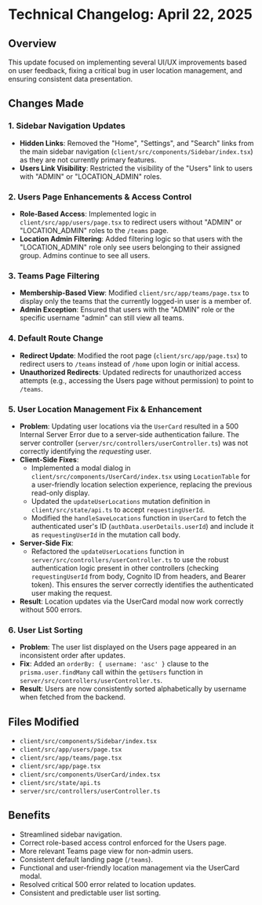 # Technical Changelog: April 22, 2025

## Overview
This update focused on implementing several UI/UX improvements based on user feedback, fixing a critical bug in user location management, and ensuring consistent data presentation.

## Changes Made

### 1. Sidebar Navigation Updates
- **Hidden Links**: Removed the "Home", "Settings", and "Search" links from the main sidebar navigation (`client/src/components/Sidebar/index.tsx`) as they are not currently primary features.
- **Users Link Visibility**: Restricted the visibility of the "Users" link to users with "ADMIN" or "LOCATION_ADMIN" roles.

### 2. Users Page Enhancements & Access Control
- **Role-Based Access**: Implemented logic in `client/src/app/users/page.tsx` to redirect users without "ADMIN" or "LOCATION_ADMIN" roles to the `/teams` page.
- **Location Admin Filtering**: Added filtering logic so that users with the "LOCATION_ADMIN" role only see users belonging to their assigned group. Admins continue to see all users.

### 3. Teams Page Filtering
- **Membership-Based View**: Modified `client/src/app/teams/page.tsx` to display only the teams that the currently logged-in user is a member of.
- **Admin Exception**: Ensured that users with the "ADMIN" role or the specific username "admin" can still view all teams.

### 4. Default Route Change
- **Redirect Update**: Modified the root page (`client/src/app/page.tsx`) to redirect users to `/teams` instead of `/home` upon login or initial access.
- **Unauthorized Redirects**: Updated redirects for unauthorized access attempts (e.g., accessing the Users page without permission) to point to `/teams`.

### 5. User Location Management Fix & Enhancement
- **Problem**: Updating user locations via the `UserCard` resulted in a 500 Internal Server Error due to a server-side authentication failure. The server controller (`server/src/controllers/userController.ts`) was not correctly identifying the *requesting* user.
- **Client-Side Fixes**:
    - Implemented a modal dialog in `client/src/components/UserCard/index.tsx` using `LocationTable` for a user-friendly location selection experience, replacing the previous read-only display.
    - Updated the `updateUserLocations` mutation definition in `client/src/state/api.ts` to accept `requestingUserId`.
    - Modified the `handleSaveLocations` function in `UserCard` to fetch the authenticated user's ID (`authData.userDetails.userId`) and include it as `requestingUserId` in the mutation call body.
- **Server-Side Fix**:
    - Refactored the `updateUserLocations` function in `server/src/controllers/userController.ts` to use the robust authentication logic present in other controllers (checking `requestingUserId` from body, Cognito ID from headers, and Bearer token). This ensures the server correctly identifies the authenticated user making the request.
- **Result**: Location updates via the UserCard modal now work correctly without 500 errors.

### 6. User List Sorting
- **Problem**: The user list displayed on the Users page appeared in an inconsistent order after updates.
- **Fix**: Added an `orderBy: { username: 'asc' }` clause to the `prisma.user.findMany` call within the `getUsers` function in `server/src/controllers/userController.ts`.
- **Result**: Users are now consistently sorted alphabetically by username when fetched from the backend.

## Files Modified
- `client/src/components/Sidebar/index.tsx`
- `client/src/app/users/page.tsx`
- `client/src/app/teams/page.tsx`
- `client/src/app/page.tsx`
- `client/src/components/UserCard/index.tsx`
- `client/src/state/api.ts`
- `server/src/controllers/userController.ts`

## Benefits
- Streamlined sidebar navigation.
- Correct role-based access control enforced for the Users page.
- More relevant Teams page view for non-admin users.
- Consistent default landing page (`/teams`).
- Functional and user-friendly location management via the UserCard modal.
- Resolved critical 500 error related to location updates.
- Consistent and predictable user list sorting.